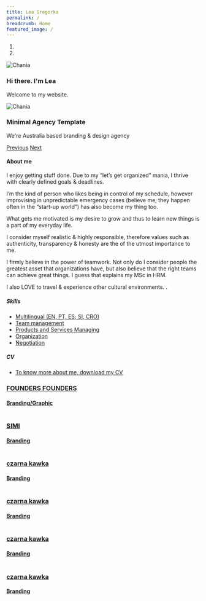 ```yaml
---
title: Lea Gregorka
permalink: /
breadcrumb: Home
featured_image: /
---
```


<!-- Styles only applied in main page -->
<style>
.content-image {
  display: none;
}
.content {
  width: 100%;
  padding: 0;
}
.content-margin {
  padding: 0;
}
</style>
<!-- Styles only applied in main page -->

<!-- Slider Section -->
<section id="header-slider" class="section">
  <div id="myCarousel" class="carousel slide" data-ride="carousel"> 
    <!-- Indicators -->
    <ol class="carousel-indicators">
      <li data-target="#myCarousel" data-slide-to="0" class="active"></li>
      <li data-target="#myCarousel" data-slide-to="1"></li>
    </ol>
    <!-- Wrapper for slides -->
    <div class="carousel-inner" role="listbox">
      <div class="item active"> <img src="/assets/images/slider/slid1.jpg" alt="Chania">
        <div class="carousel-caption">
          <h3>Hi there. I'm Lea</h3>
          <p>Welcome to my website.</p>
        </div>
      </div>
      <div class="item"> <img src="/assets/images/slider/slid2.jpg" alt="Chania">
        <div class="carousel-caption">
          <h3>Minimal Agency Template</h3>
          <p>We're Australia based branding & design agency</p>
        </div>
      </div>
    </div>
    <!-- Controls --> 
    <a class="left carousel-control" href="#myCarousel" role="button" data-slide="prev"> <span class="glyphicon glyphicon-chevron-left" aria-hidden="true"></span> <span class="sr-only">Previous</span></a> <a class="right carousel-control" href="#myCarousel" role="button" data-slide="next"> <span class="glyphicon glyphicon-chevron-right" aria-hidden="true"></span> <span class="sr-only">Next</span></a></div>
</section>
<!-- Slider Section --> 
<!-- Service Section -->
<section id="services" class="section services">
  <div class="container-fluid">
    <div class="row">
      <div class="col-md-6 col-sm-6">
        <div class="services-content">
          <h4>About me</h4>
          <p>I enjoy getting stuff done. Due to my “let’s get organized” mania, I thrive with clearly defined goals & deadlines.
            
I’m the kind of person who likes being in control of my schedule, however improvising in unpredictable emergency cases (believe me, they happen often in the “start-up world”) has also become my thing too.

What gets me motivated is my desire to grow and thus to learn new things is a part of my everyday life.

I consider myself realistic & highly responsible, therefore values such as authenticity, transparency & honesty are the of the utmost importance to me.

I firmly believe in the power of teamwork. Not only do I consider people the greatest asset that organizations have, but also believe that the right teams can achieve great things. I guess that explains my MSc in HRM.

I also LOVE to travel & experience other cultural environments.
.</p>
        </div>
      </div>
      <div class="col-md-3 col-sm-6">
        <div class="services-content">
          <h5>Skills</h5>
          <ul>
            <li><a href="#">Multilingual (EN, PT, ES; SI, CRO)</a></li>
            <li><a href="#">Team management</a></li>
            <li><a href="#">Products and Services Managing</a></li>
            <li><a href="#">Organization</a></li>
            <li><a href="#">Negotiation</a></li>
          </ul>
        </div>
      </div>
      <div class="col-md-3 col-sm-6">
        <div class="services-content">
          <h5>CV</h5>
          <ul>
            <li><a href="#">To know more about me, download my CV</a></li>
          </ul>
        </div>
      </div>
    </div>
  </div>
</section>
<!-- Service Section --> 

<!-- portfolio grid section -->
<section id="portfolio" class="section portfolio">
  <div class="container-fluid">
    <div class="row">
      <div class="col-sm-6 portfolio-item"> <a href="work-details.html" class="portfolio-link">
        <div class="caption">
          <div class="caption-content">
            <h3>FOUNDERS FOUNDERS</h3>
            <h4>Branding/Graphic</h4>
          </div>
        </div>
        <img src="/assets/images/portfolio/work-1.jpg" class="img-responsive" alt=""> </a> </div>
      <div class="col-sm-6 portfolio-item"> <a href="work-details.html" class="portfolio-link">
        <div class="caption">
          <div class="caption-content">
            <h3>SIMI</h3>
            <h4>Branding</h4>
          </div>
        </div>
        <img src="/assets/images/portfolio/work-2.jpg" class="img-responsive" alt=""> </a> </div>
      <div class="col-sm-6 portfolio-item"> <a href="work-details.html" class="portfolio-link">
        <div class="caption">
          <div class="caption-content">
            <h3>czarna kawka</h3>
            <h4>Branding</h4>
          </div>
        </div>
        <img src="/assets/images/portfolio/work-3.jpg" class="img-responsive" alt=""> </a> </div>
      <div class="col-sm-6 portfolio-item"> <a href="work-details.html" class="portfolio-link">
        <div class="caption">
          <div class="caption-content">
            <h3>czarna kawka</h3>
            <h4>Branding</h4>
          </div>
        </div>
        <img src="/assets/images/portfolio/work-4.jpg" class="img-responsive" alt=""> </a> </div>
      <div class="col-sm-6 portfolio-item"> <a href="work-details.html" class="portfolio-link">
        <div class="caption">
          <div class="caption-content">
            <h3>czarna kawka</h3>
            <h4>Branding</h4>
          </div>
        </div>
        <img src="/assets/images/portfolio/work-5.jpg" class="img-responsive" alt=""> </a> </div>
      <div class="col-sm-6 portfolio-item"> <a href="work-details.html" class="portfolio-link">
        <div class="caption">
          <div class="caption-content">
            <h3>czarna kawka</h3>
            <h4>Branding</h4>
          </div>
        </div>
        <img src="/assets/images/portfolio/work-6.jpg" class="img-responsive" alt=""> </a> </div>
    </div>
  </div>
</section>
<!-- portfolio grid section --> 
